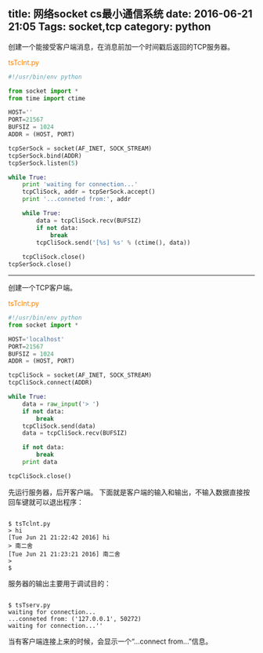 title: 网络socket cs最小通信系统
date: 2016-06-21 21:05
Tags: socket,tcp
category: python
---
创建一个能接受客户端消息，在消息前加一个时间戳后返回的TCP服务器。

<font color='ff8000'>tsTclnt.py</font>
```python
#!/usr/bin/env python

from socket import *
from time import ctime

HOST=''
PORT=21567
BUFSIZ = 1024
ADDR = (HOST, PORT)

tcpSerSock = socket(AF_INET, SOCK_STREAM)
tcpSerSock.bind(ADDR)
tcpSerSock.listen(5)

while True:
    print 'waiting for connection...'
    tcpCliSock, addr = tcpSerSock.accept()
    print '...conneted from:', addr

    while True:
        data = tcpCliSock.recv(BUFSIZ)
        if not data:
            break
        tcpCliSock.send('[%s] %s' % (ctime(), data))
        
    tcpCliSock.close()
tcpSerSock.close()
```
---
创建一个TCP客户端。

<font color='ff8000'>tsTclnt.py</font>
```python
#!/usr/bin/env python
from socket import *

HOST='localhost'
PORT=21567
BUFSIZ = 1024
ADDR = (HOST, PORT)

tcpCliSock = socket(AF_INET, SOCK_STREAM)
tcpCliSock.connect(ADDR)

while True:
    data = raw_input('> ')
    if not data:
        break
    tcpCliSock.send(data)
    data = tcpCliSock.recv(BUFSIZ)

    if not data:
        break
    print data

tcpCliSock.close()
```

先运行服务器，后开客户端。
下面就是客户端的输入和输出，不输入数据直接按回车键就可以退出程序：
<pre><code>
$ tsTclnt.py
&gt; hi
[Tue Jun 21 21:22:42 2016] hi
&gt; 南二舍   
[Tue Jun 21 21:23:21 2016] 南二舍
&gt;
$
</code></pre>

服务器的输出主要用于调试目的：
<pre><code>
$ tsTserv.py
waiting for connection...
...conneted from: ('127.0.0.1', 50272)
waiting for connection...''
</pre></code>
当有客户端连接上来的时候，会显示一个“...connect from...”信息。
